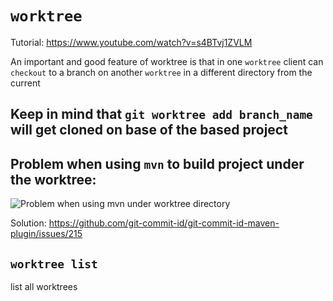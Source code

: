 # `worktree`
Tutorial: https://www.youtube.com/watch?v=s4BTvj1ZVLM

An important and good feature of worktree is that in one `worktree` client can `checkout` to a branch on another `worktree` in a different directory from the current

## Keep in mind that `git worktree add branch_name` will get cloned on base of the based project

## Problem when using `mvn` to build project under the worktree:
![Problem when using mvn under worktree directory](https://user-images.githubusercontent.com/3033388/227475928-77c94afb-5f10-462f-b992-e292a4a2ec89.png)

Solution: https://github.com/git-commit-id/git-commit-id-maven-plugin/issues/215

## `worktree list`
list all worktrees
